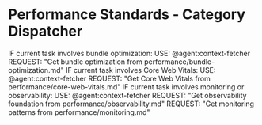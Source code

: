 # Performance Standards - Category Dispatcher
<!-- Category dispatcher (routing-only). See overview.md for human context. -->

<conditional-block task-condition="bundle|optimization|webpack|rollup|vite|tree-shaking|code-splitting" context-check="bundle-optimization">
IF current task involves bundle optimization:
  <context_fetcher_strategy>
    USE: @agent:context-fetcher
    REQUEST: "Get bundle optimization from performance/bundle-optimization.md"
  </context_fetcher_strategy>
</conditional-block>

<conditional-block task-condition="core-web-vitals|lcp|inp|cls|performance-metrics|lighthouse" context-check="core-web-vitals">
IF current task involves Core Web Vitals:
  <context_fetcher_strategy>
    USE: @agent:context-fetcher
    REQUEST: "Get Core Web Vitals from performance/core-web-vitals.md"
  </context_fetcher_strategy>
</conditional-block>

<conditional-block task-condition="monitoring|metrics|logging|observability|telemetry|apm|opentelemetry|pino|tracing|rpc-streaming|procedure-batching|rpc-caching|rpc-metrics" context-check="observability-monitoring">
IF current task involves monitoring or observability:
  <context_fetcher_strategy>
    USE: @agent:context-fetcher
    REQUEST: "Get observability foundation from performance/observability.md"
    REQUEST: "Get monitoring patterns from performance/monitoring.md"
  </context_fetcher_strategy>
</conditional-block>
